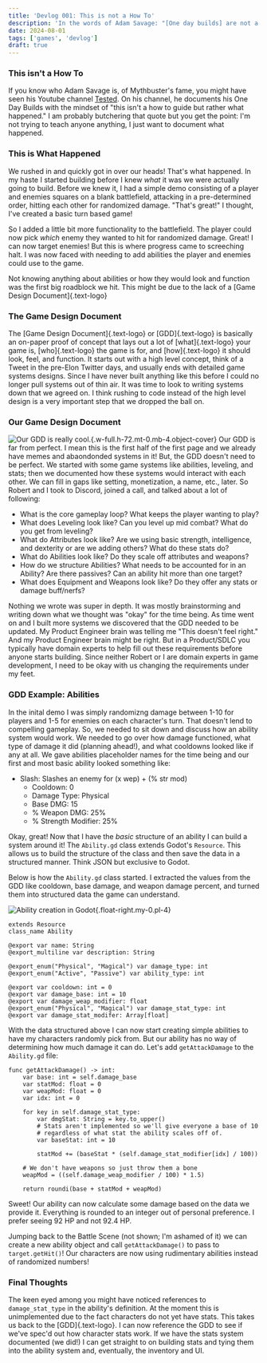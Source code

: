 ```yaml
---
title: 'Devlog 001: This is not a How To'
description: 'In the words of Adam Savage: "[One day builds] are not a how to but a what happened."'
date: 2024-08-01
tags: ['games', 'devlog']
draft: true
---
```


### This isn't a How To
If you know who Adam Savage is, of Mythbuster's fame, you might have seen his Youtube channel <a href="https://www.youtube.com/channel/UCiDJtJKMICpb9B1qf7qjEOA" target="_blank">Tested</a>. On his channel, he documents his One Day Builds with the mindset of "this isn't a how to guide but rather what happened." I am probably butchering that quote but you get the point: I'm not trying to teach anyone anything, I just want to document what happened.

### This is What Happened
We rushed in and quickly got in over our heads! That's what happened. In my haste I started building before I knew *what* it was we were actually going to build. Before we knew it, I had a simple demo consisting of a player and enemies squares on a blank battlefield, attacking in a pre-determined order, hitting each other for randomized damage. "That's great!" I thought, I've created a basic turn based game!

So I added a little bit more functionality to the battlefield. The player could now pick *which* enemy they wanted to hit for randomized damage. Great! I can now target enemies! But this is where progress came to screeching halt. I was now faced with needing to add abilities the player and enemies could use to the game.

Not knowing anything about abilities or how they would look and function was the first big roadblock we hit. This might be due to the lack of a [Game Design Document]{.text-logo}

### The Game Design Document
The [Game Design Document]{.text-logo} or [GDD]{.text-logo} is basically an on-paper proof of concept that lays out a lot of [what]{.text-logo} your game is, [who]{.text-logo} the game is for, and [how]{.text-logo} it should look, feel, and function. It starts out with a high level concept, think of a Tweet in the pre-Elon Twitter days, and usually ends with detailed game systems designs. Since I have never built anything like this before I could no longer pull systems out of thin air. It was time to look to writing systems down that we agreed on. I think rushing to code instead of the high level design is a very important step that we dropped the ball on.

### Our Game Design Document
![Our GDD is really cool.](@assets/blog/gdd-fun.png){.w-full.h-72.mt-0.mb-4.object-cover}
Our GDD is far from perfect. I mean this is the first half of the first page and we already have memes and abaondonded systems in it! But, the GDD doesn't need to be perfect. We started with some game systems like abilities, leveling, and stats; then we documented how these systems would interact with each other. We can fill in gaps like setting, monetization, a name, etc., later. So Robert and I took to Discord, joined a call, and talked about a lot of following:
* What is the core gameplay loop? What keeps the player wanting to play?
* What does Leveling look like? Can you level up mid combat? What do you get from leveling?
* What do Attributes look like? Are we using basic strength, intelligence, and dexterity or are we adding others? What do these stats do?
* What do Abilities look like? Do they scale off attributes and weapons?
* How do we structure Abilities? What needs to be accounted for in an Ability? Are there passives? Can an ability hit more than one target?
* What does Equipment and Weapons look like? Do they offer any stats or damage buff/nerfs?

Nothing we wrote was super in depth. It was mostly brainstorming and writing down what we thought was "okay" for the time being. As time went on and I built more systems we discovered that the GDD needed to be updated. My Product Engineer brain was telling me "This doesn't feel right." And my Product Engineer brain might be right. But in a Product/SDLC you typically have domain experts to help fill out these requirements before anyone starts building. Since neither Robert or I are domain experts in game development, I need to be okay with us changing the requirements under my feet.

### GDD Example: Abilities
In the inital demo I was simply randomizng damage between 1-10 for players and 1-5 for enemies on each character's turn. That doesn't lend to compelling gameplay. So, we needed to sit down and discuss how an ability system would work. We needed to go over how damage functioned, what type of damage it did (planning ahead!), and what cooldowns looked like if any at all. We gave abilities placeholder names for the time being and our first and most basic ability looked something like:

<ul>
    <li class="mb-2 pl-0">
        Slash: Slashes an enemy for (x wep) + (% str mod)
        <ul class="my-0">
            <li class="my-1">Cooldown: 0</li>
            <li class="my-1">Damage Type: Physical</li>
            <li class="my-1">Base DMG: 15</li>
            <li class="my-1">% Weapon DMG: 25%</li>
            <li class="my-1">% Strength Modifier: 25%</li>
        </ul>
    </li>
</ul>

Okay, great! Now that I have the *basic* structure of an ability I can build a system around it! The `Ability.gd` class extends Godot's `Resource`. This allows us to build the structure of the class and then save the data in a structured manner. Think JSON but exclusive to Godot.

Below is how the `Ability.gd` class started. I extracted the values from the GDD like cooldown, base damage, and weapon damage percent, and turned them into structured data the game can understand.

![Ability creation in Godot](@assets/blog/ability-godot-ui.png){.float-right.my-0.pl-4}
```gdscript Ability.gd
extends Resource
class_name Ability

@export var name: String
@export_multiline var description: String

@export_enum("Physical", "Magical") var damage_type: int
@export_enum("Active", "Passive") var ability_type: int

@export var cooldown: int = 0
@export var damage_base: int = 10
@export var damage_weap_modifier: float
@export_enum("Physical", "Magical") var damage_stat_type: int
@export var damage_stat_modifer: Array[float]
```
<div class="clear-right -mt-2"></div>

With the data structured above I can now start creating simple abilities to have my characters randomly pick from. But our ability has no way of determining how much damage it can do. Let's add `getAttackDamage` to the `Ability.gd` file:

```gdscript
func getAttackDamage() -> int:
    var base: int = self.damage_base
	var statMod: float = 0
	var weapMod: float = 0
	var idx: int = 0

	for key in self.damage_stat_type:
		var dmgStat: String = key.to_upper()
        # Stats aren't implemented so we'll give everyone a base of 10
        # regardless of what stat the ability scales off of.
		var baseStat: int = 10
		
		statMod += (baseStat * (self.damage_stat_modifier[idx] / 100))

    # We don't have weapons so just throw them a bone
    weapMod = ((self.damage_weap_modifier / 100) * 1.5)

    return roundi(base + statMod + weapMod)
```

Sweet! Our ability can now calculate some damage based on the data we provide it. Everything is rounded to an integer out of personal preference. I prefer seeing 92 HP and not 92.4 HP.

Jumping back to the Battle Scene (not shown; I'm ashamed of it) we can create a new ability object and call `getAttackDamage()` to pass to `target.getHit()`! Our characters are now using rudimentary abilities instead of randomized numbers!

### Final Thoughts
The keen eyed among you might have noticed references to `damage_stat_type` in the ability's definition. At the moment this is unimplemented due to the fact characters do not yet have stats. This takes us back to the [GDD]{.text-logo}. I can now reference the GDD to see if we've spec'd out how character stats work. If we have the stats system documented (we did!) I can get straight to on building stats and tying them into the ability system and, eventually, the inventory and UI.
